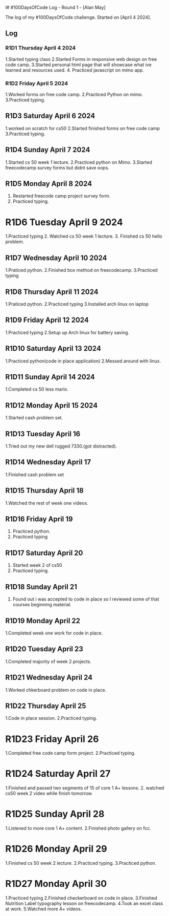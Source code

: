 I# #100DaysOfCode Log - Round 1 - [Alan May]

The log of my #100DaysOfCode challenge. Started on [April 4 2024].

## Log

### R1D1 Thursday April 4 2024
1.Started typing class
2.Started Forms in responsive web design on free code camp.
3.Started personal html page that will showcase what ive learned and resources used.
4. Practiced javascript on mimo app.

### R1D2 Friday April 5 2024
1.Worked forms on free code camp.
2.Practiced Python on mimo.
3.Practiced typing.

## R1D3 Saturday April 6 2024
1.worked on scratch for cs50
2.Started finished forms on free code camp
3.Practiced typing.

## R1D4 Sunday April 7 2024
1.Started cs 50 week 1 lecture.
2.Practiced python on Mimo.
3.Started freecodecamp survey forms but didnt save oops.

## R1D5 Monday April 8 2024
1. Restarted freecode camp project survey form.
2. Practiced typing.

# R1D6 Tuesday April 9 2024
1.Practiced typing
2. Watched cs 50 week 1 lecture.
3. Finished cs 50 hello problem.

## R1D7 Wednesday April 10 2024
1.Praticed python.
2.Finished box method on freecodecamp.
3.Practiced typing

## R1D8 Thursday April 11 2024
1.Praticed python.
2.Practiced typing
3.Installed arch linux on laptop

## R1D9 Friday April 12 2024
1.Practiced typing
2.Setup up Arch linux for battery saving.

## R1D10 Saturday April 13 2024
1.Practiced python(code in place application)
2.Messed around with linux.

## R1D11 Sunday April 14 2024
1.Completed cs 50 less mario.

## R1D12 Monday April 15 2024
1.Started cash problem set.

## R1D13 Tuesday April 16
1.Tried out my new dell rugged 7330.(got distracted).

## R1D14 Wednesday April 17
1.Finished cash problem set

## R1D15 Thursday April 18
1.Watched the rest of week one videos.

## R1D16 Friday April 19
1. Practiced python.
2. Practiced typing

## R1D17 Saturday April 20
1. Started week 2 of cs50 
2. Practiced typing.

## R1D18 Sunday April 21
1. Found out i was accepted to code in place so I reviewed some of that courses beginning material.

## R1D19 Monday April 22
1.Completed week one work for code in place.

## R1D20 Tuesday April 23
1.Completed majority of week 2 projects.

## R1D21 Wednesday April 24
1.Worked chkerboard problem on code in place.

## R1D22 Thursday April 25 
1.Code in place session.
2.Practiced typing.

# R1D23 Friday April 26
1.Completed free code camp form project.
2.Practiced typing.

# R1D24 Saturday April 27
1.Finished and passed two segments of 15 of core 1 A+ lessons.
2. watched cs50 week 2 video while finish tomorrow.

# R1D25 Sunday April 28
1.Listened to more core 1 A+ content.
2.Finished photo gallery on fcc.

# R1D26 Monday April 29
1.Finished cs 50 week 2 lecture.
2.Practiced typing.
3.Practiced python.

# R1D27 Monday April 30
1.Practiced typing
2.Finished checkerboard on code in place.
3.Finished Nutrition Label typography lesson on freecodecamp.
4.Took an excel class at work.
5.Watched more A+ videos.





      

